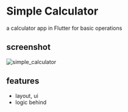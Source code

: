 # Simple Calculator

a calculator app in Flutter for basic operations

## screenshot

![simple_calculator](https://github.com/merihcavdar/simple_calculator/assets/84540989/e9f54d68-72b0-4de2-9ae6-53140b822b79)

## features
- layout, ui
- logic behind
